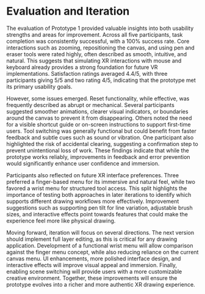 # Evaluation and Iteration

The evaluation of Prototype 1 provided valuable insights into both usability strengths and areas for improvement. Across all five participants, task completion was consistently successful, with a 100% success rate. Core interactions such as zooming, repositioning the canvas, and using pen and eraser tools were rated highly, often described as smooth, intuitive, and natural. This suggests that simulating XR interactions with mouse and keyboard already provides a strong foundation for future VR implementations. Satisfaction ratings averaged 4.4/5, with three participants giving 5/5 and two rating 4/5, indicating that the prototype met its primary usability goals.

However, some issues emerged. Reset functionality, while effective, was frequently described as abrupt or mechanical. Several participants suggested smoother animations, clearer visual indicators, or boundaries around the canvas to prevent it from disappearing. Others noted the need for a visible shortcut guide or on-screen instructions to support first-time users. Tool switching was generally functional but could benefit from faster feedback and subtle cues such as sound or vibration. One participant also highlighted the risk of accidental clearing, suggesting a confirmation step to prevent unintentional loss of work. These findings indicate that while the prototype works reliably, improvements in feedback and error prevention would significantly enhance user confidence and immersion.

Participants also reflected on future XR interface preferences. Three preferred a finger-based menu for its immersive and natural feel, while two favored a wrist menu for structured tool access. This split highlights the importance of testing both approaches in later iterations to identify which supports different drawing workflows more effectively. Improvement suggestions such as supporting pen tilt for line variation, adjustable brush sizes, and interactive effects point towards features that could make the experience feel more like physical drawing.

Moving forward, iteration will focus on several directions. The next version should implement full layer editing, as this is critical for any drawing application. Development of a functional wrist menu will allow comparison against the finger menu concept, while also reducing reliance on the current canvas menu. UI enhancements, more polished interface design, and interactive effects will improve visual appeal and immersion. Finally, enabling scene switching will provide users with a more customizable creative environment. Together, these improvements will ensure the prototype evolves into a richer and more authentic XR drawing experience.

